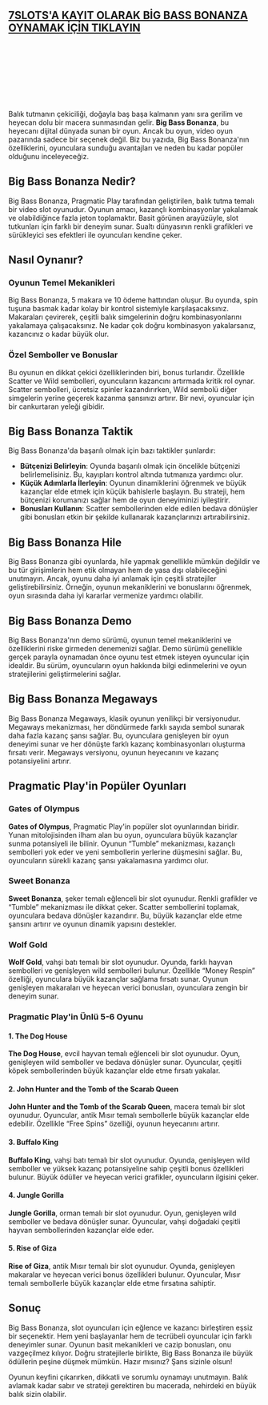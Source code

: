 
## [**7SLOTS'A KAYIT OLARAK BİG BASS BONANZA OYNAMAK İÇİN TIKLAYIN**](https://go.click.ly/IeUXC)
<br>
<br>
<br>
<br>
<br>
<br>
<br>

Balık tutmanın çekiciliği, doğayla baş başa kalmanın yanı sıra gerilim ve heyecan dolu bir macera sunmasından gelir. **Big Bass Bonanza**, bu heyecanı dijital dünyada sunan bir oyun. Ancak bu oyun, video oyun pazarında sadece bir seçenek değil. Biz bu yazıda, Big Bass Bonanza'nın özelliklerini, oyunculara sunduğu avantajları ve neden bu kadar popüler olduğunu inceleyeceğiz.

## Big Bass Bonanza Nedir?

Big Bass Bonanza, Pragmatic Play tarafından geliştirilen, balık tutma temalı bir video slot oyunudur. Oyunun amacı, kazançlı kombinasyonlar yakalamak ve olabildiğince fazla jeton toplamaktır. Basit görünen arayüzüyle, slot tutkunları için farklı bir deneyim sunar. Sualtı dünyasının renkli grafikleri ve sürükleyici ses efektleri ile oyuncuları kendine çeker.

## Nasıl Oynanır?

### Oyunun Temel Mekanikleri

Big Bass Bonanza, 5 makara ve 10 ödeme hattından oluşur. Bu oyunda, spin tuşuna basmak kadar kolay bir kontrol sistemiyle karşılaşacaksınız. Makaraları çevirerek, çeşitli balık simgelerinin doğru kombinasyonlarını yakalamaya çalışacaksınız. Ne kadar çok doğru kombinasyon yakalarsanız, kazancınız o kadar büyük olur.

### Özel Semboller ve Bonuslar

Bu oyunun en dikkat çekici özelliklerinden biri, bonus turlarıdır. Özellikle Scatter ve Wild sembolleri, oyuncuların kazancını artırmada kritik rol oynar. Scatter sembolleri, ücretsiz spinler kazandırırken, Wild sembolü diğer simgelerin yerine geçerek kazanma şansınızı artırır. Bir nevi, oyuncular için bir cankurtaran yeleği gibidir.

## Big Bass Bonanza Taktik

Big Bass Bonanza'da başarılı olmak için bazı taktikler şunlardır:

- **Bütçenizi Belirleyin**: Oyunda başarılı olmak için öncelikle bütçenizi belirlemelisiniz. Bu, kayıpları kontrol altında tutmanıza yardımcı olur.
- **Küçük Adımlarla İlerleyin**: Oyunun dinamiklerini öğrenmek ve büyük kazançlar elde etmek için küçük bahislerle başlayın. Bu strateji, hem bütçenizi korumanızı sağlar hem de oyun deneyiminizi iyileştirir.
- **Bonusları Kullanın**: Scatter sembollerinden elde edilen bedava dönüşler gibi bonusları etkin bir şekilde kullanarak kazançlarınızı artırabilirsiniz.

## Big Bass Bonanza Hile

Big Bass Bonanza gibi oyunlarda, hile yapmak genellikle mümkün değildir ve bu tür girişimlerin hem etik olmayan hem de yasa dışı olabileceğini unutmayın. Ancak, oyunu daha iyi anlamak için çeşitli stratejiler geliştirebilirsiniz. Örneğin, oyunun mekaniklerini ve bonuslarını öğrenmek, oyun sırasında daha iyi kararlar vermenize yardımcı olabilir.

## Big Bass Bonanza Demo

Big Bass Bonanza'nın demo sürümü, oyunun temel mekaniklerini ve özelliklerini riske girmeden denemenizi sağlar. Demo sürümü genellikle gerçek parayla oynamadan önce oyunu test etmek isteyen oyuncular için idealdir. Bu sürüm, oyuncuların oyun hakkında bilgi edinmelerini ve oyun stratejilerini geliştirmelerini sağlar.

## Big Bass Bonanza Megaways

Big Bass Bonanza Megaways, klasik oyunun yenilikçi bir versiyonudur. Megaways mekanizması, her döndürmede farklı sayıda sembol sunarak daha fazla kazanç şansı sağlar. Bu, oyunculara genişleyen bir oyun deneyimi sunar ve her dönüşte farklı kazanç kombinasyonları oluşturma fırsatı verir. Megaways versiyonu, oyunun heyecanını ve kazanç potansiyelini artırır.

## Pragmatic Play'in Popüler Oyunları

### Gates of Olympus

**Gates of Olympus**, Pragmatic Play'in popüler slot oyunlarından biridir. Yunan mitolojisinden ilham alan bu oyun, oyunculara büyük kazançlar sunma potansiyeli ile bilinir. Oyunun “Tumble” mekanizması, kazançlı sembolleri yok eder ve yeni sembollerin yerlerine düşmesini sağlar. Bu, oyuncuların sürekli kazanç şansı yakalamasına yardımcı olur.

### Sweet Bonanza

**Sweet Bonanza**, şeker temalı eğlenceli bir slot oyunudur. Renkli grafikler ve “Tumble” mekanizması ile dikkat çeker. Scatter sembollerini toplamak, oyunculara bedava dönüşler kazandırır. Bu, büyük kazançlar elde etme şansını artırır ve oyunun dinamik yapısını destekler.

### Wolf Gold

**Wolf Gold**, vahşi batı temalı bir slot oyunudur. Oyunda, farklı hayvan sembolleri ve genişleyen wild sembolleri bulunur. Özellikle “Money Respin” özelliği, oyunculara büyük kazançlar sağlama fırsatı sunar. Oyunun genişleyen makaraları ve heyecan verici bonusları, oyunculara zengin bir deneyim sunar.

### Pragmatic Play'in Ünlü 5-6 Oyunu

#### 1. **The Dog House**

**The Dog House**, evcil hayvan temalı eğlenceli bir slot oyunudur. Oyun, genişleyen wild semboller ve bedava dönüşler sunar. Oyuncular, çeşitli köpek sembollerinden büyük kazançlar elde etme fırsatı yakalar.

#### 2. **John Hunter and the Tomb of the Scarab Queen**

**John Hunter and the Tomb of the Scarab Queen**, macera temalı bir slot oyunudur. Oyuncular, antik Mısır temalı sembollerle büyük kazançlar elde edebilir. Özellikle “Free Spins” özelliği, oyunun heyecanını artırır.

#### 3. **Buffalo King**

**Buffalo King**, vahşi batı temalı bir slot oyunudur. Oyunda, genişleyen wild semboller ve yüksek kazanç potansiyeline sahip çeşitli bonus özellikleri bulunur. Büyük ödüller ve heyecan verici grafikler, oyuncuların ilgisini çeker.

#### 4. **Jungle Gorilla**

**Jungle Gorilla**, orman temalı bir slot oyunudur. Oyun, genişleyen wild semboller ve bedava dönüşler sunar. Oyuncular, vahşi doğadaki çeşitli hayvan sembollerinden kazançlar elde eder.

#### 5. **Rise of Giza**

**Rise of Giza**, antik Mısır temalı bir slot oyunudur. Oyunda, genişleyen makaralar ve heyecan verici bonus özellikleri bulunur. Oyuncular, Mısır temalı sembollerle büyük kazançlar elde etme fırsatına sahiptir.

## Sonuç

Big Bass Bonanza, slot oyuncuları için eğlence ve kazancı birleştiren eşsiz bir seçenektir. Hem yeni başlayanlar hem de tecrübeli oyuncular için farklı deneyimler sunar. Oyunun basit mekanikleri ve cazip bonusları, onu vazgeçilmez kılıyor. Doğru stratejilerle birlikte, Big Bass Bonanza ile büyük ödüllerin peşine düşmek mümkün. Hazır mısınız? Şans sizinle olsun!

Oyunun keyfini çıkarırken, dikkatli ve sorumlu oynamayı unutmayın. Balık avlamak kadar sabır ve strateji gerektiren bu macerada, nehirdeki en büyük balık sizin olabilir.
